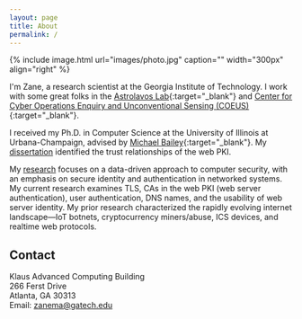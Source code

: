 ```yaml
---
layout: page
title: About
permalink: /
---
```


{% include image.html url="images/photo.jpg" caption="" width="300px" align="right" %}

I'm Zane, a research scientist at the Georgia Institute of Technology. I work with some great folks in the [Astrolavos Lab](https://astrolavos.gatech.edu/){:target="_blank"} and 
[Center for Cyber Operations Enquiry and Unconventional Sensing (COEUS)](https://coeus.center/){:target="_blank"}.

I received my Ph.D. in Computer Science at the University of Illinois at Urbana-Champaign, advised by [Michael Bailey](http://mdbailey.ece.illinois.edu/){:target="_blank"}. My [dissertation](/papers/zane-dissertation.pdf) identified the trust relationships of the web PKI. 


My [research](/research/) focuses on a data-driven approach to computer security, with an emphasis on secure identity and authentication in networked systems. My current research examines TLS, CAs in the web PKI (web server authentication), user authentication, DNS names, and the usability of web server identity. My prior research characterized the rapidly evolving internet landscape—IoT botnets, cryptocurrency miners/abuse, ICS devices, and realtime web protocols.


## Contact

Klaus Advanced Computing Building <br />
266 Ferst Drive<br />
Atlanta, GA 30313 <br />
Email: [zanema@gatech.edu]

[zanema@gatech.edu]: mailto:zanema@gatech.edu

